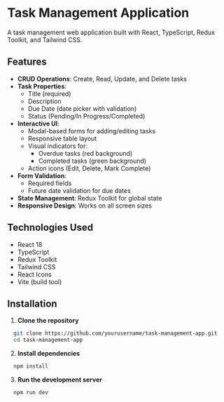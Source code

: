 # Task Management Application

A task management web application built with React, TypeScript, Redux Toolkit, and Tailwind CSS.

## Features

- **CRUD Operations**: Create, Read, Update, and Delete tasks
- **Task Properties**:
  - Title (required)
  - Description
  - Due Date (date picker with validation)
  - Status (Pending/In Progress/Completed)
- **Interactive UI**:
  - Modal-based forms for adding/editing tasks
  - Responsive table layout
  - Visual indicators for:
    - Overdue tasks (red background)
    - Completed tasks (green background)
  - Action icons (Edit, Delete, Mark Complete)
- **Form Validation**:
  - Required fields
  - Future date validation for due dates
- **State Management**: Redux Toolkit for global state
- **Responsive Design**: Works on all screen sizes

## Technologies Used

- React 18
- TypeScript
- Redux Toolkit
- Tailwind CSS
- React Icons
- Vite (build tool)

## Installation

1. **Clone the repository**

```bash
  git clone https://github.com/yourusername/task-management-app.git
  cd task-management-app
```

2. **Install dependencies**

```bash
  npm install
```

3. **Run the development server**

```bash
  npm run dev
```
